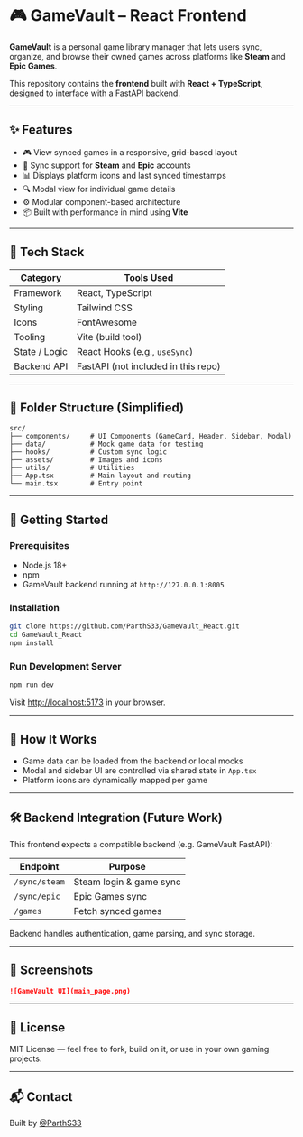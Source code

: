 # 🎮 GameVault – React Frontend

**GameVault** is a personal game library manager that lets users sync, organize, and browse their owned games across platforms like **Steam** and **Epic Games**.

This repository contains the **frontend** built with **React + TypeScript**, designed to interface with a FastAPI backend.

---

## ✨ Features

- 🎮 View synced games in a responsive, grid-based layout  
- 🔄 Sync support for **Steam** and **Epic** accounts  
- 📊 Displays platform icons and last synced timestamps  
- 🔍 Modal view for individual game details  
- ⚙️ Modular component-based architecture  
- 📦 Built with performance in mind using **Vite**

---

## 🧰 Tech Stack

| Category      | Tools Used                              |
|---------------|------------------------------------------|
| Framework     | React, TypeScript                       |
| Styling       | Tailwind CSS                            |
| Icons         | FontAwesome                             |
| Tooling       | Vite (build tool)                       |
| State / Logic | React Hooks (e.g., `useSync`)           |
| Backend API   | FastAPI (not included in this repo)     |

---

## 📂 Folder Structure (Simplified)

```
src/
├── components/     # UI Components (GameCard, Header, Sidebar, Modal)
├── data/           # Mock game data for testing
├── hooks/          # Custom sync logic
├── assets/         # Images and icons
├── utils/          # Utilities
├── App.tsx         # Main layout and routing
└── main.tsx        # Entry point
```

---

## 🚀 Getting Started

### Prerequisites

- Node.js 18+
- npm
- GameVault backend running at `http://127.0.0.1:8005`

### Installation

```bash
git clone https://github.com/ParthS33/GameVault_React.git
cd GameVault_React
npm install
```

### Run Development Server

```bash
npm run dev
```

Visit [http://localhost:5173](http://localhost:5173) in your browser.

---

## 🧠 How It Works

- Game data can be loaded from the backend or local mocks  
- Modal and sidebar UI are controlled via shared state in `App.tsx`  
- Platform icons are dynamically mapped per game

---

## 🛠 Backend Integration (Future Work)

This frontend expects a compatible backend (e.g. GameVault FastAPI):

| Endpoint        | Purpose           |
|------------------|------------------|
| `/sync/steam`    | Steam login & game sync |
| `/sync/epic`     | Epic Games sync |
| `/games`         | Fetch synced games |

Backend handles authentication, game parsing, and sync storage.

---

## 📸 Screenshots


```md
![GameVault UI](main_page.png)
```


---

## 🧾 License

MIT License — feel free to fork, build on it, or use in your own gaming projects.

---

## 📬 Contact

Built by [@ParthS33](https://github.com/ParthS33)  

